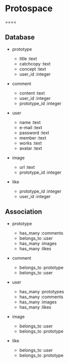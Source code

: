 # Protospace
====

## Database

- prototype
   - title       :text
   - catchcopy   :text
   - concept     :text
   - user_id     :integer

- comment
   - content      :text
   - user_id      :integer
   - prototype_id :integer

- user
   - name         :text
   - e-mail       :text
   - password     :text
   - member       :text
   - works        :text
   - avatar       :text

- image
   - url          :text
   - prototype_id :integer

- like
   - prototype_id :integer
   - user_id      :integer

## Association

- prototype
   - has_many   :comments
   - belongs_to :user
   - has_many   :images
   - has_many   :likes

- comment
   - belongs_to :prototype
   - belongs_to :user

- user
   - has_many :prototypes
   - has_many :comments
   - has_many :images
   - has_many :likes

- image
   - belongs_to :user
   - belongs_to :prototype

- like
   - belongs_to :user
   - belongs_to :prototype

